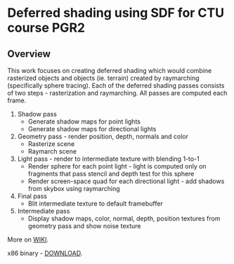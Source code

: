# Deferred shading using SDF for CTU course PGR2

## Overview
This work focuses on creating deferred shading which would combine rasterized objects and objects (ie. terrain) created by raymarching (specifically sphere tracing). 
Each of the deferred shading passes consists of two steps - rasterization and raymarching. All passes are computed each frame.
1. Shadow pass 
    * Generate shadow maps for point lights
    * Generate shadow maps for directional lights
2. Geometry pass - render position, depth, normals and color
    * Rasterize scene
    * Raymarch scene
3. Light pass - render to intermediate texture with blending 1-to-1
    * Render sphere for each point light - light is computed only on fragments that pass stencil and depth test for this sphere
    * Render screen-space quad for each directional light - add shadows from skybox using raymarching
4. Final pass
    * Blit intermediate texture to default framebuffer
5. Intermediate pass
    * Display shadow maps, color, normal, depth, position textures from geometry pass and show noise texture

More on [WIKI](http://janovrom.ddns.net/janovrom/SDF/wikis/home).

x86 binary - [DOWNLOAD](http://janovrom.ddns.net/janovrom/SDF/tags).